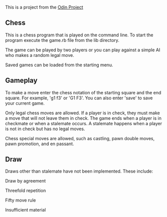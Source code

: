 This is a project from the [Odin Project](http://www.theodinproject.com/courses/ruby-programming/lessons/ruby-final-project?ref=lnav)

Chess
----

This is a chess program that is played on the command line. To start the program execute the game.rb file from the lib directory.

[](/screenshots/Menu_screenshot.png)

The game can be played by two players or you can play against a simple AI who makes a random legal move.

Saved games can be loaded from the starting menu.

[](/screenshots/start_screenshot.png)

Gameplay
----

To make a move enter the chess notation of the starting square and the end square. For example, 'g1 f3' or 'G1 F3'. You can also enter 'save' to save your current game.

[](/screenshots/move_screenshot.png)

Only legal chess moves are allowed. If a player is in check, they must make a move that will not leave them in check. The game ends when a player is in checkmate or when a stalemate occurs. A stalemate happens when a player is not in check but has no legal moves.

Chess special moves are allowed, such as castling, pawn double moves, pawn promotion, and en passant.

Draw
----

Draws other than stalemate have not been implemented. These include:

Draw by agreement

Threefold repetition

Fifty move rule

Insufficient material

